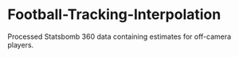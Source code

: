 # Football-Tracking-Interpolation
Processed Statsbomb 360 data containing estimates for off-camera players.
